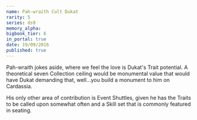```yaml
---
name: Pah-wraith Cult Dukat
rarity: 5
series: ds9
memory_alpha:
bigbook_tier: 6
in_portal: true
date: 19/09/2016
published: true
---
```


Pah-wraith jokes aside, where we feel the love is Dukat's Trait potential. A theoretical seven Collection ceiling would be monumental value that would have Dukat demanding that, well...you build a monument to him on Cardassia.

His only other area of contribution is Event Shuttles, given he has the Traits to be called upon somewhat often and a Skill set that is commonly featured in seating.
